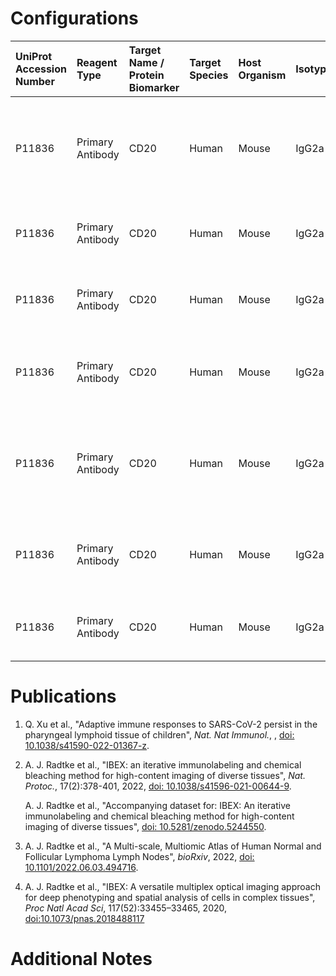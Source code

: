 # Configurations

| UniProt Accession Number   | Reagent Type     | Target Name / Protein Biomarker   | Target Species   | Host Organism   | Isotype   | Clonality   | Vendor                   | Catalog Number   | Conjugate   | RRID        | Availability   | Method                 | Tissue Preservation               | Target Tissue   | Tissue State        | Detergent         | Antigen Retrieval Conditions                                                               | Dye Inactivation Conditions                                            | Recommend   | Agree                                                        | Disagree   | Contributor         | Notes   |
|:---------------------------|:-----------------|:----------------------------------|:-----------------|:----------------|:----------|:------------|:-------------------------|:-----------------|:------------|:------------|:---------------|:-----------------------|:----------------------------------|:----------------|:--------------------|:------------------|:-------------------------------------------------------------------------------------------|:-----------------------------------------------------------------------|:------------|:-------------------------------------------------------------|:-----------|:--------------------|:--------|
| P11836                     | Primary Antibody | CD20                              | Human            | Mouse           | IgG2a     | L26         | Thermo Fisher Scientific | 53-0202-82       | AF488       | AB_10734358 | Stock          | IBEX2D Automated       | 1:4 Cytofix/Cytoperm Fixed Frozen | Lymph Node      | NA                  | 0.3% Triton-X-100 | NA                                                                                         | 0.5 mg/ml LiBH4 10 minutes continuous exchange with automated protocol | Yes         | 0000-0003-4379-8967 [[2](#publications)]                     | NA         | 0000-0003-4379-8967 |         |
| P11836                     | Primary Antibody | CD20                              | Human            | Mouse           | IgG2a     | L26         | Thermo Fisher Scientific | 53-0202-82       | AF488       | AB_10734358 | Stock          | IBEX2D Manual          | 1:4 Cytofix/Cytoperm Fixed Frozen | Lymph Node      | NA                  | 0.3% Triton-X-100 | NA                                                                                         | 1 mg/ml LiBH4 15 minutes                                               | Yes         | 0000-0003-4379-8967 [[4](#publications), [2](#publications)] | NA         | 0000-0003-4379-8967 |         |
| P11836                     | Primary Antibody | CD20                              | Human            | Mouse           | IgG2a     | L26         | Thermo Fisher Scientific | 53-0202-82       | AF488       | AB_10734358 | Stock          | IBEX2D Manual          | 1:4 Cytofix/Cytoperm Fixed Frozen | Spleen          | NA                  | 0.3% Triton-X-100 | NA                                                                                         | 1 mg/ml LiBH4 15 minutes                                               | Yes         | 0000-0003-4379-8967 [[4](#publications), [2](#publications)] | NA         | 0000-0003-4379-8967 |         |
| P11836                     | Primary Antibody | CD20                              | Human            | Mouse           | IgG2a     | L26         | Thermo Fisher Scientific | 53-0202-82       | AF488       | AB_10734358 | Stock          | Multiplexed 2D Imaging | FFPE                              | Tonsil          | NA                  | 0.3% Triton-X-100 | pH 6 for 40 minutes at 95C (AR6 Akoya Biosciences AR600250ML)                              | NA                                                                     | Yes         | 0000-0003-4379-8967 [[1](#publications)]                     | NA         | 0000-0003-4379-8967 |         |
| P11836                     | Primary Antibody | CD20                              | Human            | Mouse           | IgG2a     | L26         | Thermo Fisher Scientific | 53-0202-82       | AF488       | AB_10734358 | Stock          | Cell DIVE-IBEX         | FFPE                              | Tonsil          | NA                  | 0.3% Triton-X-100 | pH 6 for 30 minutes ER1 (AF9961) and pH 9 for 30 minutes ER2 (AF9640) using the Leica Bond | 1 mg/ml LiBH4 15 minutes                                               | Yes         | 0000-0003-4379-8967                                          | NA         | 0000-0003-4379-8967 |         |
| P11836                     | Primary Antibody | CD20                              | Human            | Mouse           | IgG2a     | L26         | Thermo Fisher Scientific | 53-0202-82       | AF488       | AB_10734358 | Stock          | Multiplexed 2D Imaging | FFPE                              | Lymph Node      | Follicular Lymphoma | 0.3% Triton-X-100 | pH 6 for 40 minutes at 95C (AR6 Akoya Biosciences AR600250ML)                              | NA                                                                     | Yes         | 0000-0003-4379-8967 [[3](#publications)]                     | NA         | 0000-0003-4379-8967 |         |
| P11836                     | Primary Antibody | CD20                              | Human            | Mouse           | IgG2a     | L26         | Thermo Fisher Scientific | 53-0202-82       | AF488       | AB_10734358 | Stock          | IBEX2D Manual          | 1:4 Cytofix/Cytoperm Fixed Frozen | Lymph Node      | Follicular Lymphoma | 0.3% Triton-X-100 | NA                                                                                         | 1 mg/ml LiBH4 15 minutes                                               | Yes         | 0000-0003-4379-8967 [[3](#publications)]                     | NA         | 0000-0003-4379-8967 |         |

# Publications

<a name="publications"></a>
1. Q. Xu et al., "Adaptive immune responses to SARS-CoV-2 persist in the pharyngeal lymphoid tissue of children", *Nat. Nat Immunol.*, , [doi: 10.1038/s41590-022-01367-z](https://doi.org/10.1038/s41590-022-01367-z).

2. A. J. Radtke et al., "IBEX: an iterative immunolabeling and chemical bleaching
 method for high-content imaging of diverse tissues", *Nat. Protoc.*, 17(2):378-401, 2022, [doi: 10.1038/s41596-021-00644-9](https://doi.org/10.1038/s41596-021-00644-9).

    A. J. Radtke et al., "Accompanying dataset for: IBEX: An iterative immunolabeling and chemical bleaching method for high-content imaging of diverse tissues", [doi: 10.5281/zenodo.5244550](https://doi.org/10.5281/zenodo.5244551).

3. A. J. Radtke et al., "A Multi-scale, Multiomic Atlas of Human Normal and Follicular Lymphoma Lymph Nodes", *bioRxiv*, 2022, [doi: 10.1101/2022.06.03.494716](https://doi.org/10.1101/2022.06.03.494716).

4. A. J. Radtke et al., "IBEX: A versatile multiplex optical imaging approach for deep phenotyping and spatial analysis of cells in complex tissues", *Proc Natl Acad Sci*, 117(52):33455–33465, 2020, [doi:10.1073/pnas.2018488117](https://doi.org/10.1073/pnas.2018488117)


# Additional Notes

<a name="notes"></a>

